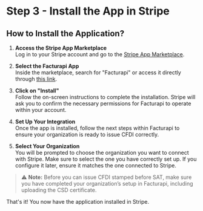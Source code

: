 # Step 3 - Install the App in Stripe

## How to Install the Application?

1. **Access the Stripe App Marketplace**  
   Log in to your Stripe account and go to the [Stripe App Marketplace](https://marketplace.stripe.com/apps/facturapi).

2. **Select the Facturapi App**  
   Inside the marketplace, search for "Facturapi" or access it directly through [this link](https://marketplace.stripe.com/apps/facturapi).

3. **Click on "Install"**  
   Follow the on-screen instructions to complete the installation. Stripe will ask you to confirm the necessary permissions for Facturapi to operate within your account.

4. **Set Up Your Integration**  
   Once the app is installed, follow the next steps within Facturapi to ensure your organization is ready to issue CFDI correctly.

5. **Select Your Organization**  
   You will be prompted to choose the organization you want to connect with Stripe. Make sure to select the one you have correctly set up. If you configure it later, ensure it matches the one connected to Stripe.

> ⚠️ **Note:** Before you can issue CFDI stamped before SAT, make sure you have completed your organization’s setup in Facturapi, including uploading the CSD certificate.

That's it! You now have the application installed in Stripe.
